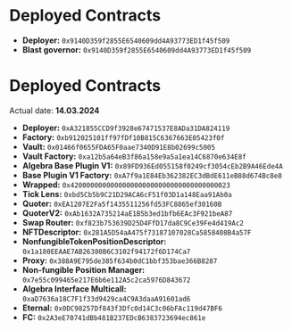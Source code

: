 # Deployed Contracts
- **Deployer:** `0x9140D359f2855E6540609dd4A93773ED1f45f509`
- **Blast governor:** `0x9140D359f2855E6540609dd4A93773ED1f45f509`
  
# Deployed Contracts
Actual date: **14.03.2024**

- **Deployer:** `0xA321855CCD9f3928e67471537E8ADa31DA824119`
- **Factory:** `0xb912025101ff97fDf10B815C6367663E05423f0f`
- **Vault:** `0x01466f0655FDA65F0aae7340D91E8b02699c5005`
- **Vault Factory:** `0xa12b5a64eB3f86a158e9a5a1ea14C6870e634E8f`
- **Algebra Base Plugin V1:** `0x89FD936Ed055158f0249cf3054cEb2B9A46Ede4A`
- **Base Plugin V1 Factory:** `0xA7f9a1E84Eb362382EC3dBdE611eB88d674Bc8e8`
- **Wrapped:** `0x4200000000000000000000000000000000000023`
- **Tick Lens:** `0xbd5Cb5b9C21D29ACA6cF51f03D1a148Eaa91Ab0a`
- **Quoter:** `0xEA1207E2Fa5f1435511256fd53FC8865ef30160B`
- **QuoterV2:** `0xAb1632A735214aE1B5b3ed1bfb6EAc3F921beA87`
- **Swap Router:** `0xf823b753639D25D4FfD17da8C9Ce39Fe4d419Ac2`
- **NFTDescriptor:** `0x281A5D54aA475f73187107028Ca5858408B4a57F`
- **NonfungibleTokenPositionDescriptor:** `0x1a180EEAAE7AB26380B6C3102f94172f6D174Ca7`
- **Proxy:** `0x388A9E795de385f634b0dC1bbf353bae366B8287`
- **Non-fungible Position Manager:** `0x7e55c099465e217E6b6e112A5c2ca5976D843672`
- **Algebra Interface Multicall:** `0xaD7636a18C7F1f33d9429ca4C9A3daaA91601ad6`
- **Eternal:** `0x0DC98257Df843f3Dfc0d14C3c06bFAc119d47BF6`
- **FC:** `0x2A3eE70741dBb481B237EDcB6383723694ec861e`
